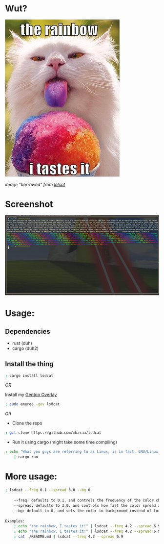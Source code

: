 # Wut?

![](https://github.com/mbaraa/lsdcat/raw/main/assets/nom.jpg)

_image "borrowed" from [lolcat](https://github.com/busyloop/lolcat/blob/master/ass/nom.jpg)_

# Screenshot

![](https://github.com/mbaraa/lsdcat/raw/main/assets/screenshot.png)

# Usage:

## Dependencies

- rust (duh)
- cargo (duh2)

## Install the thing

```bash
; cargo install lsdcat
```

_OR_

Install my [Gentoo Overlay](https://github.com/mbaraa/gentoo-overlay)

```bash
; sudo emerge -qav lsdcat
```

_OR_

- Clone the repo

```bash
; git clone https://github.com/mbaraa/lsdcat
```

- Run it using cargo (might take some time compiling)

```bash
; echo "What you guys are referring to as Linux, is in fact, GNU/Linux, or as I've recently taken to calling it, GNU plus Linux. Linux is not an operating system unto itself, but rather another free component of a fully functioning GNU system made useful by the GNU corelibs, shell utilities and vital system components comprising a full OS as defined by POSIX. Many computer users run a modified version of the GNU system every day, without realizing it. Through a peculiar turn of events, the version of GNU which is widely used today is often called \"Linux\", and many of its users are not aware that it is basically the GNU system, developed by the GNU Project. There really is a Linux, and these people are using it, but it is just a part of the system they use. Linux is the kernel: the program in the system that allocates the machine's resources to the other programs that you run. The kernel is an essential part of an operating system, but useless by itself; it can only function in the context of a complete operating system. Linux is normally used in combination with the GNU operating system: the whole system is basically GNU with Linux added, or GNU/Linux. All the so-called \"Linux\" distributions are really distributions of GNU/Linux."
    | cargo run
```

# More usage:

```bash
; lsdcat --freq 0.1 --spread 3.0 --bg 0

    --freq: defaults to 0.1, and controls the frequency of the color change.
    --spread: defaults to 3.0, and controls how fast the color spread across characters.
    --bg: default to 0, and sets the color to background instead of foreground when set to 1.

Examples:
    ; echo "the rainbow, I tastes it!" | lsdcat --freq 4.2 --spread 6.9
    ; echo "the rainbow, I tastes it!" | lsdcat --freq 4.2 --spread 6.9 --bg 1
    ; cat ./README.md | lsdcat --freq 4.2 --spread 6.9
```
